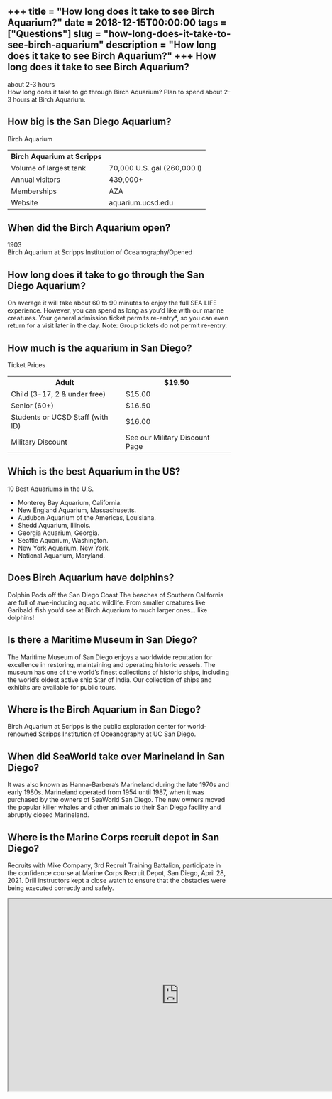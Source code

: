 +++
title = "How long does it take to see Birch Aquarium?"
date = 2018-12-15T00:00:00
tags = ["Questions"]
slug = "how-long-does-it-take-to-see-birch-aquarium"
description = "How long does it take to see Birch Aquarium?"
+++
How long does it take to see Birch Aquarium?
--------------------------------------------

about 2-3 hours  
How long does it take to go through Birch Aquarium? Plan to spend about 2-3 hours at Birch Aquarium.

How big is the San Diego Aquarium?
----------------------------------

Birch Aquarium

<table><tr><th>Birch Aquarium at Scripps</th></tr><tr><td>Volume of largest tank</td><td>70,000 U.S. gal (260,000 l)</td></tr><tr><td>Annual visitors</td><td>439,000+</td></tr><tr><td>Memberships</td><td>AZA</td></tr><tr><td>Website</td><td>aquarium.ucsd.edu</td></tr></table>

When did the Birch Aquarium open?
---------------------------------

1903  
Birch Aquarium at Scripps Institution of Oceanography/Opened

How long does it take to go through the San Diego Aquarium?
-----------------------------------------------------------

On average it will take about 60 to 90 minutes to enjoy the full SEA LIFE experience. However, you can spend as long as you’d like with our marine creatures. Your general admission ticket permits re-entry\*, so you can even return for a visit later in the day. Note: Group tickets do not permit re-entry.

How much is the aquarium in San Diego?
--------------------------------------

Ticket Prices

<table><tr><th>Adult</th><th>$19.50</th></tr><tr><td>Child (3-17, 2 &amp; under free)</td><td>$15.00</td></tr><tr><td>Senior (60+)</td><td>$16.50</td></tr><tr><td>Students or UCSD Staff (with ID)</td><td>$16.00</td></tr><tr><td>Military Discount</td><td>See our Military Discount Page</td></tr></table>

Which is the best Aquarium in the US?
-------------------------------------

10 Best Aquariums in the U.S.

- Monterey Bay Aquarium, California.
- New England Aquarium, Massachusetts.
- Audubon Aquarium of the Americas, Louisiana.
- Shedd Aquarium, Illinois.
- Georgia Aquarium, Georgia.
- Seattle Aquarium, Washington.
- New York Aquarium, New York.
- National Aquarium, Maryland.

Does Birch Aquarium have dolphins?
----------------------------------

Dolphin Pods off the San Diego Coast The beaches of Southern California are full of awe-inducing aquatic wildlife. From smaller creatures like Garibaldi fish you’d see at Birch Aquarium to much larger ones… like dolphins!

Is there a Maritime Museum in San Diego?
----------------------------------------

The Maritime Museum of San Diego enjoys a worldwide reputation for excellence in restoring, maintaining and operating historic vessels. The museum has one of the world’s finest collections of historic ships, including the world’s oldest active ship Star of India. Our collection of ships and exhibits are available for public tours.

Where is the Birch Aquarium in San Diego?
-----------------------------------------

Birch Aquarium at Scripps is the public exploration center for world-renowned Scripps Institution of Oceanography at UC San Diego.

When did SeaWorld take over Marineland in San Diego?
----------------------------------------------------

It was also known as Hanna-Barbera’s Marineland during the late 1970s and early 1980s. Marineland operated from 1954 until 1987, when it was purchased by the owners of SeaWorld San Diego. The new owners moved the popular killer whales and other animals to their San Diego facility and abruptly closed Marineland.

Where is the Marine Corps recruit depot in San Diego?
-----------------------------------------------------

Recruits with Mike Company, 3rd Recruit Training Battalion, participate in the confidence course at Marine Corps Recruit Depot, San Diego, April 28, 2021. Drill instructors kept a close watch to ensure that the obstacles were being executed correctly and safely.

<iframe allow="accelerometer; autoplay; clipboard-write; encrypted-media; gyroscope; picture-in-picture" allowfullscreen="" class="__youtube_prefs__  epyt-is-override  no-lazyload" data-no-lazy="1" data-origheight="433" data-origwidth="770" data-skipgform_ajax_framebjll="" height="433" id="_ytid_22101" loading="lazy" src="https://www.youtube.com/embed/agNMFWXndNo?enablejsapi=1&autoplay=0&cc_load_policy=0&cc_lang_pref=&iv_load_policy=1&loop=0&modestbranding=0&rel=1&fs=1&playsinline=0&autohide=2&theme=dark&color=red&controls=1&" title="YouTube player" width="770"></iframe>